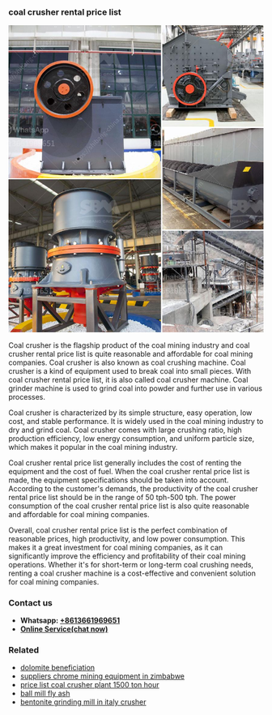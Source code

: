 <h3>coal crusher rental price list</h3><img src='1708332601.jpg' alt=''><p>Coal crusher is the flagship product of the coal mining industry and coal crusher rental price list is quite reasonable and affordable for coal mining companies. Coal crusher is also known as coal crushing machine. Coal crusher is a kind of equipment used to break coal into small pieces. With coal crusher rental price list, it is also called coal crusher machine. Coal grinder machine is used to grind coal into powder and further use in various processes.</p><p>Coal crusher is characterized by its simple structure, easy operation, low cost, and stable performance. It is widely used in the coal mining industry to dry and grind coal. Coal crusher comes with large crushing ratio, high production efficiency, low energy consumption, and uniform particle size, which makes it popular in the coal mining industry.</p><p>Coal crusher rental price list generally includes the cost of renting the equipment and the cost of fuel. When the coal crusher rental price list is made, the equipment specifications should be taken into account. According to the customer's demands, the productivity of the coal crusher rental price list should be in the range of 50 tph-500 tph. The power consumption of the coal crusher rental price list is also quite reasonable and affordable for coal mining companies.</p><p>Overall, coal crusher rental price list is the perfect combination of reasonable prices, high productivity, and low power consumption. This makes it a great investment for coal mining companies, as it can significantly improve the efficiency and profitability of their coal mining operations. Whether it's for short-term or long-term coal crushing needs, renting a coal crusher machine is a cost-effective and convenient solution for coal mining companies.</p><h3>Contact us</h3><ul><li><strong>Whatsapp:&nbsp;<a href="https://wa.me/8613661969651">+8613661969651</a></strong></li><li><a href="https://swt.shibang-china.com/?git&amp;zhl&amp;coal crusher rental price list"><strong>Online Service(chat now)</strong></a></li></ul><h3>Related</h3><ul><li><a href='dolomite beneficiation.md'>dolomite beneficiation</a></li><li><a href='suppliers chrome mining equipment in zimbabwe.md'>suppliers chrome mining equipment in zimbabwe</a></li><li><a href='price list coal crusher plant 1500 ton hour.md'>price list coal crusher plant 1500 ton hour</a></li><li><a href='ball mill fly ash.md'>ball mill fly ash</a></li><li><a href='bentonite grinding mill in italy crusher.md'>bentonite grinding mill in italy crusher</a></li></ul>